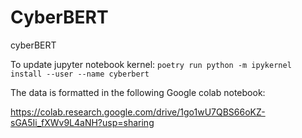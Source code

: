 # CyberBERT
cyberBERT

To update jupyter notebook kernel:
`poetry run python -m ipykernel install --user --name cyberbert`

The data is formatted in the following Google colab notebook:


https://colab.research.google.com/drive/1go1wU7QBS66oKZ-sGA5Ii_fXWv9L4aNH?usp=sharing
